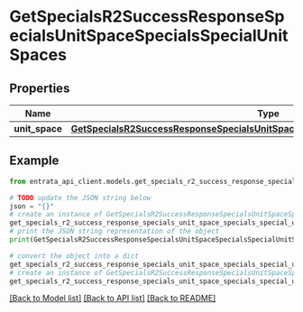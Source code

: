 # GetSpecialsR2SuccessResponseSpecialsUnitSpaceSpecialsSpecialUnitSpaces


## Properties

Name | Type | Description | Notes
------------ | ------------- | ------------- | -------------
**unit_space** | [**GetSpecialsR2SuccessResponseSpecialsUnitSpaceSpecialsSpecialUnitSpacesUnitSpace**](GetSpecialsR2SuccessResponseSpecialsUnitSpaceSpecialsSpecialUnitSpacesUnitSpace.md) |  | 

## Example

```python
from entrata_api_client.models.get_specials_r2_success_response_specials_unit_space_specials_special_unit_spaces import GetSpecialsR2SuccessResponseSpecialsUnitSpaceSpecialsSpecialUnitSpaces

# TODO update the JSON string below
json = "{}"
# create an instance of GetSpecialsR2SuccessResponseSpecialsUnitSpaceSpecialsSpecialUnitSpaces from a JSON string
get_specials_r2_success_response_specials_unit_space_specials_special_unit_spaces_instance = GetSpecialsR2SuccessResponseSpecialsUnitSpaceSpecialsSpecialUnitSpaces.from_json(json)
# print the JSON string representation of the object
print(GetSpecialsR2SuccessResponseSpecialsUnitSpaceSpecialsSpecialUnitSpaces.to_json())

# convert the object into a dict
get_specials_r2_success_response_specials_unit_space_specials_special_unit_spaces_dict = get_specials_r2_success_response_specials_unit_space_specials_special_unit_spaces_instance.to_dict()
# create an instance of GetSpecialsR2SuccessResponseSpecialsUnitSpaceSpecialsSpecialUnitSpaces from a dict
get_specials_r2_success_response_specials_unit_space_specials_special_unit_spaces_from_dict = GetSpecialsR2SuccessResponseSpecialsUnitSpaceSpecialsSpecialUnitSpaces.from_dict(get_specials_r2_success_response_specials_unit_space_specials_special_unit_spaces_dict)
```
[[Back to Model list]](../README.md#documentation-for-models) [[Back to API list]](../README.md#documentation-for-api-endpoints) [[Back to README]](../README.md)


